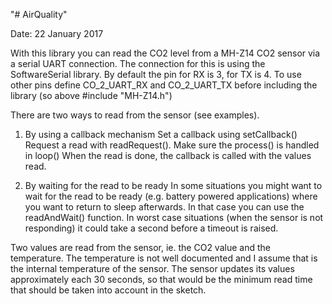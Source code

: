 "# AirQuality" 


Date: 22 January 2017

With this library you can read the CO2 level from a MH-Z14 CO2 sensor via a serial UART connection.
The connection for this is using the SoftwareSerial library. By default the pin for RX is 3, for TX is 4. To use
other pins define CO_2_UART_RX and CO_2_UART_TX before including the library (so above #include "MH-Z14.h")

There are two ways to read from the sensor (see examples).
1. By using a callback mechanism
Set a callback using setCallback()
Request a read with readRequest(). 
Make sure the process() is handled in loop()
When the read is done, the callback is called with the values read.

2. By waiting for the read to be ready
In some situations you might want to wait for the read to be ready (e.g. battery powered applications) where you want to return to sleep afterwards.
In that case you can use the readAndWait() function. In worst case situations (when the sensor is not responding) it could take a second before a timeout is 
raised.

Two values are read from the sensor, ie. the CO2 value and the temperature. The temperature is not well documented and I assume that is the internal temperature of the sensor.
The sensor updates its values approximately each 30 seconds, so that would be the minimum read time that should be taken into account in the sketch.